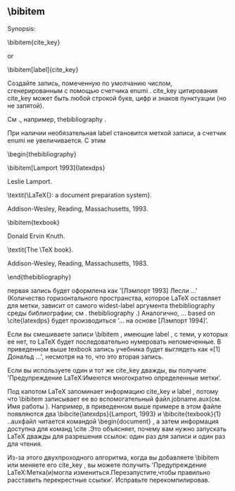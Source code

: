 ## \bibitem

Synopsis:

\bibitem{cite_key}

or

\bibitem[label]{cite_key}

Создайте запись, помеченную по умолчанию числом, сгенерированным с помощью счетчика enumi . cite_key цитирования cite_key может быть любой строкой букв, цифр и знаков пунктуации (но не запятой).

См ., например, thebibliography .

При наличии необязательная label становится меткой записи, а счетчик enumi не увеличивается. С этим

\begin{thebibliography}

\bibitem[Lamport 1993]{latexdps} 

  Leslie Lamport. 

  \textit{\LaTeX{}: a document preparation system}. 

  Addison-Wesley, Reading, Massachusetts, 1993.

\bibitem{texbook} 

  Donald Ervin Knuth. 

  \textit{The \TeX book}. 

  Addison-Wesley, Reading, Massachusetts, 1983.

\end{thebibliography}

первая запись будет оформлена как '[Лэмпорт 1993] Лесли ...' (Количество горизонтального пространства, которое LaTeX оставляет для метки, зависит от самого widest-label аргумента thebibliography среды библиографии; см . thebibliography .) Аналогично, ... based on \cite{latexdps} будет производиться '... на основе [Лэмпорт 1994]’.

Если вы смешиваете записи \bibitem , имеющие label , с теми, у которых ее нет, то LaTeX будет последовательно нумеровать непомеченные. В приведенном выше texbook запись учебника будет выглядеть как «[1] Дональд ...', несмотря на то, что это вторая запись.

Если вы используете один и тот же cite_key дважды, вы получите 'Предупреждение LaTeX:Имеются многократно определенные метки’.

Под капотом LaTeX запоминает информацию cite_key и label , потому что \bibitem записывает ее во вспомогательный файл.jobname.aux(см. Имя работы ). Например, в приведенном выше примере в этом файле появляются два \bibcite{latexdps}{Lamport, 1993} и \bibcite{texbook}{1} ..auxфайл читается командой \begin{document} , а затем информация доступна для команд \cite .Это объясняет, почему вам нужно запускать LaTeX дважды для разрешения ссылок: один раз для записи и один раз для чтения.

Из-за этого двухпроходного алгоритма, когда вы добавляете \bibitem или меняете его cite_key , вы можете получить 'Предупреждение LaTeX:Метка(и)могла измениться.Перезапустите,чтобы правильно расставить перекрестные ссылки'. Исправьте перекомпилировав.

